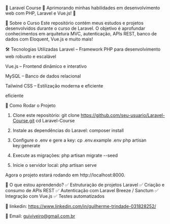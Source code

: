 📌 Laravel Course
📢 Aprimorando minhas habilidades em desenvolvimento web com PHP, Laravel e Vue.js! 🚀

📖 Sobre o Curso
Este repositório contém meus estudos e projetos desenvolvidos durante o curso de Laravel. O objetivo é aprofundar conhecimentos em arquitetura MVC, autenticação, APIs REST, banco de dados com Eloquent, Vue.js e muito mais!

🛠️ Tecnologias Utilizadas
Laravel – Framework PHP para desenvolvimento web robusto e escalável

Vue.js – Frontend dinâmico e interativo

MySQL – Banco de dados relacional

Tailwind CSS – Estilização moderna e eficiente

eficiente

🚀 Como Rodar o Projeto
1. Clone este repositório:
git clone https://github.com/seu-usuario/Laravel-Course.git
cd Laravel-Course

2. Instale as dependências do Laravel:
composer install

3. Configure o .env e gere a key:
cp .env.example .env
php artisan key:generate

4. Execute as migrações:
php artisan migrate --seed

5. Inicie o servidor local:
php artisan serve

Agora o projeto estará rodando em http://localhost:8000.

📌 O que estou aprendendo?
✅ Estruturação de projetos Laravel
✅ Criação e consumo de APIs REST
✅ Autenticação com Laravel Breeze / Sanctum
✅ Integração com Vue.js
✅ Testes automatizados

💼 linkedin: https://www.linkedin.com/in/guilherme-trindade-031828252/

📧 Email: guiviveiro@gmail.com.br
